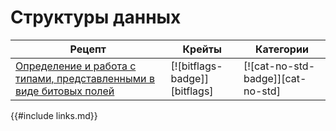 # Структуры данных

Рецепт | Крейты | Категории
--- | --- | ---
[Определение и работа с типами, представленными в виде битовых полей] | [![bitflags-badge]][bitflags] | [![cat-no-std-badge]][cat-no-std]

{{#include links.md}}


[Определение и работа с типами, представленными в виде битовых полей]: data_structures/bitfield.html#define-and-operate-on-a-type-represented-as-a-bitfield
